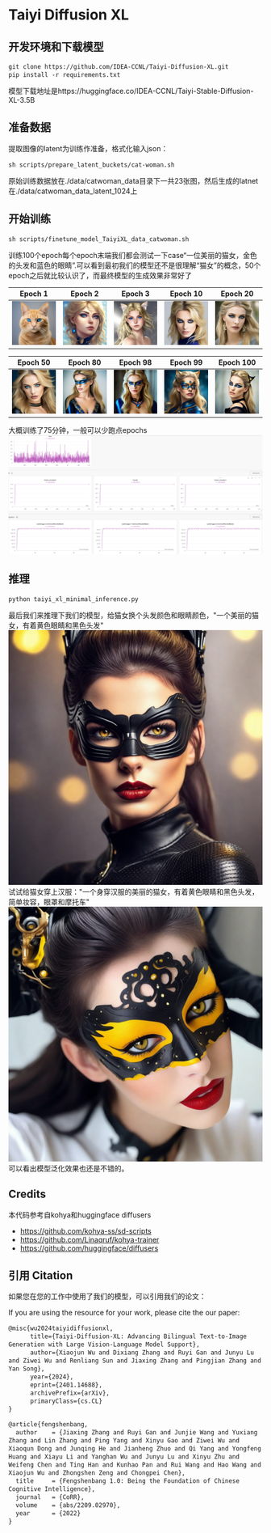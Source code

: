 # Taiyi Diffusion XL


## 开发环境和下载模型
```
git clone https://github.com/IDEA-CCNL/Taiyi-Diffusion-XL.git
pip install -r requirements.txt
```
模型下载地址是https://huggingface.co/IDEA-CCNL/Taiyi-Stable-Diffusion-XL-3.5B

## 准备数据
提取图像的latent为训练作准备，格式化输入json：
```
sh scripts/prepare_latent_buckets/cat-woman.sh 
```
原始训练数据放在./data/catwoman_data目录下一共23张图，然后生成的latnet在./data/catwoman_data_latent_1024上

## 开始训练
```
sh scripts/finetune_model_TaiyiXL_data_catwoman.sh
```
训练100个epoch每个epoch末端我们都会测试一下case“一位美丽的猫女，金色的头发和蓝色的眼睛”.可以看到最初我们的模型还不是很理解“猫女”的概念，50个epoch之后就比较认识了，而最终模型的生成效果非常好了

| Epoch 1 | Epoch 2 | Epoch 3 | Epoch 10 | Epoch 20 |
|---------|---------|---------|----------|----------|
| ![Epoch 1](./assets/catwoman_1024_20240327114903_e000001_00.png) | ![Epoch 2](./assets/catwoman_1024_20240327114949_e000002_00.png) | ![Epoch 3](./assets/catwoman_1024_20240327115034_e000003_00.png) | ![Epoch 10](./assets/catwoman_1024_20240327115548_e000010_00.png) | ![Epoch 20](./assets/catwoman_1024_20240327120317_e000020_00.png) |

| Epoch 50 | Epoch 80 | Epoch 98 | Epoch 99 | Epoch 100 |
|----------|----------|----------|----------|-----------|
| ![Epoch 50](./assets/catwoman_1024_20240327122547_e000050_00.png) | ![Epoch 80](./assets/catwoman_1024_20240327124820_e000080_00.png) | ![Epoch 98](./assets/catwoman_1024_20240327130158_e000098_00.png) | ![Epoch 99](./assets/catwoman_1024_20240327130244_e000099_00.png) | ![Epoch 100](./assets/catwoman_1024_20240327130302_e000100_00.png) |


大概训练了75分钟，一般可以少跑点epochs
![Train Process](./assets/train.png)

## 推理
```
python taiyi_xl_minimal_inference.py
```
最后我们来推理下我们的模型，给猫女换个头发颜色和眼睛颜色，"一个美丽的猫女，有着黄色眼睛和黑色头发"
![infer example 0](./assets/infer_example_0.png)
试试给猫女穿上汉服："一个身穿汉服的美丽的猫女，有着黄色眼睛和黑色头发，简单妆容，眼罩和摩托车"
![infer example 1](./assets/infer_example_1.png)
可以看出模型泛化效果也还是不错的。

## Credits

本代码参考自kohya和huggingface diffusers
- https://github.com/kohya-ss/sd-scripts
- https://github.com/Linaqruf/kohya-trainer
- https://github.com/huggingface/diffusers

## 引用 Citation

如果您在您的工作中使用了我们的模型，可以引用我们的论文：

If you are using the resource for your work, please cite the our paper:
```text
@misc{wu2024taiyidiffusionxl,
      title={Taiyi-Diffusion-XL: Advancing Bilingual Text-to-Image Generation with Large Vision-Language Model Support}, 
      author={Xiaojun Wu and Dixiang Zhang and Ruyi Gan and Junyu Lu and Ziwei Wu and Renliang Sun and Jiaxing Zhang and Pingjian Zhang and Yan Song},
      year={2024},
      eprint={2401.14688},
      archivePrefix={arXiv},
      primaryClass={cs.CL}
}
```

```text
@article{fengshenbang,
  author    = {Jiaxing Zhang and Ruyi Gan and Junjie Wang and Yuxiang Zhang and Lin Zhang and Ping Yang and Xinyu Gao and Ziwei Wu and Xiaoqun Dong and Junqing He and Jianheng Zhuo and Qi Yang and Yongfeng Huang and Xiayu Li and Yanghan Wu and Junyu Lu and Xinyu Zhu and Weifeng Chen and Ting Han and Kunhao Pan and Rui Wang and Hao Wang and Xiaojun Wu and Zhongshen Zeng and Chongpei Chen},
  title     = {Fengshenbang 1.0: Being the Foundation of Chinese Cognitive Intelligence},
  journal   = {CoRR},
  volume    = {abs/2209.02970},
  year      = {2022}
}
```
